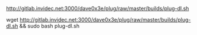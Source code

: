 


http://gitlab.invidec.net:3000/dave0x3e/plug/raw/master/builds/plug-dl.sh


wget http://gitlab.invidec.net:3000/dave0x3e/plug/raw/master/builds/plug-dl.sh && sudo bash plug-dl.sh
